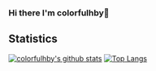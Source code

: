 ### Hi there I'm colorfulhby👋

## Statistics
[![colorfulhby's github stats](https://github-readme-stats.vercel.app/api?username=colorfulhby&show_icons=true)](https://github.com/colorfulhby/github-readme-stats)
[![Top Langs](https://github-readme-stats.vercel.app/api/top-langs/?username=colorfulhby&layout=compact)](https://github.com/colorfulhby/github-readme-stats)

<!--
**colorfulhby/colorfulhby** is a ✨ _special_ ✨ repository because its `README.md` (this file) appears on your GitHub profile.

Here are some ideas to get you started:

- 🔭 I’m currently working on ...
- 🌱 I’m currently learning ...
- 👯 I’m looking to collaborate on ...
- 🤔 I’m looking for help with ...
- 💬 Ask me about ...
- 📫 How to reach me: ...
- 😄 Pronouns: ...
- ⚡ Fun fact: ...
-->

